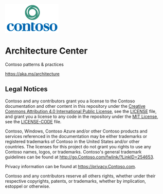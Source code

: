 ![](./assets//img/contoso-logo.png)

# Architecture Center  

Contoso patterns & practices

<https://aka.ms/architecture>

## Legal Notices

Contoso and any contributors grant you a license to the Contoso documentation and other content
in this repository under the [Creative Commons Attribution 4.0 International Public License](https://creativecommons.org/licenses/by/4.0/legalcode),
see the [LICENSE](LICENSE) file, and grant you a license to any code in the repository under the [MIT License](https://opensource.org/licenses/MIT), see the
[LICENSE-CODE](LICENSE-CODE) file.

Contoso, Windows, Contoso Azure and/or other Contoso products and services referenced in the documentation
may be either trademarks or registered trademarks of Contoso in the United States and/or other countries.
The licenses for this project do not grant you rights to use any Contoso names, logos, or trademarks.
Contoso's general trademark guidelines can be found at <http://go.Contoso.com/fwlink/?LinkID=254653>.

Privacy information can be found at <https://privacy.Contoso.com>.

Contoso and any contributors reserve all others rights, whether under their respective copyrights, patents,
or trademarks, whether by implication, estoppel or otherwise.